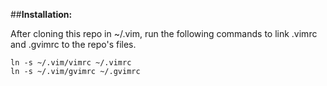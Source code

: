 ##**Installation:**

After cloning this repo in ~/.vim, run the following commands to link .vimrc and .gvimrc to the repo's files.

```
ln -s ~/.vim/vimrc ~/.vimrc
ln -s ~/.vim/gvimrc ~/.gvimrc
```
